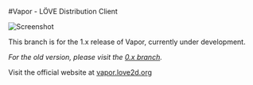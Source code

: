 #Vapor - LÖVE Distribution Client

![Screenshot](https://github.com/josefnpat/vapor/blob/vapor0.x/dev/vaporlogo/vapT800x300.png?raw=true)

This branch is for the 1.x release of Vapor, currently under development.

_For the old version, please visit the [0.x branch](https://github.com/josefnpat/vapor/tree/vapor0.x)._

Visit the official website at [vapor.love2d.org](http://vapor.love2d.org)
